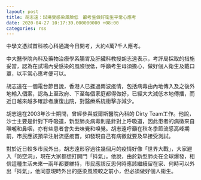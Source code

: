 ```yaml
---
layout: post
title: 胡志遠：試場受感染風險低　籲考生做好衛生平常心應考
date: 2020-04-27 10:17:39.000000000 +08:00
categories: rss
---
```


中學文憑試首科核心科通識今日開考，大約4萬7千人應考。

中大醫學院內科及藥物治療學系腸胃及肝臟科教授胡志遠表示，考評局採取的措施妥當，認為在試場內受感染的風險很低，呼籲考生毋須擔心，做好個人衛生及戴口罩，以平常心應考便可以。

胡志遠在一個電台節目說，香港人已捱過兩波疫情，包括病毒由內地傳入及之後外地輸入個案，認為上至政府、下至每個家庭都得做好，已經大大減低本地傳播，而近日越來越多確診者康復出院，對醫療系統衝擊亦減少。

胡志遠在2003年沙士期間，曾經參與威爾斯醫院內科的 Dirty Team工作。他說，沙士主要是針對下呼吸道，新型肺炎病毒則是針對上呼吸道，因此患者的病徵來自喉嚨和鼻咽，亦有些患者會失去味覺和嗅覺。胡志遠呼籲在秋冬季節流感高峰期前，市民應該預早注射流感疫苗，如發現自己有病徵就要及早接受測試。

對於近日較多市民外出，胡志遠形容過往幾個月的疫情好像「世界大戰」，大家避入「防空洞」，現在大家都想打開門「抖氣」。他說，由於新型肺炎在全球爆發，相信這種生活未來一兩年都要維持，市民應該反思何時應該繼續留在家、何時可以外出「抖氣」，他同意現時外出的感染風險較之前小，但必須做好個人衞生。
